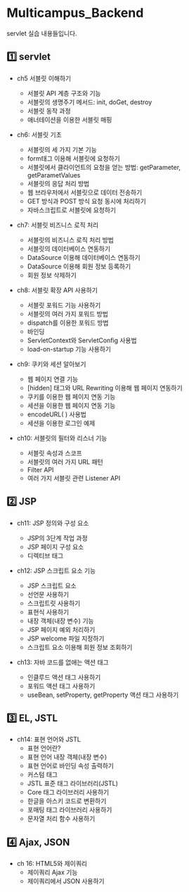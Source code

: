 # Multicampus_Backend
servlet 실습 내용들입니다.

## 1️⃣ servlet
- ch5 서블릿 이해하기
  + 서블릿 API 계층 구조와 기능
  + 서블릿의 생명주기 메서드: init, doGet, destroy
  + 서블릿 동작 과정
  + 애너테이션을 이용한 서블릿 매핑

- ch6: 서블릿 기초
  + 서블릿의 세 가지 기본 기능
  + form태그 이용해 서블릿에 요청하기
  + 서블릿에서 클라이언트의 요청을 얻는 방법: getParameter, getParametValues
  + 서블릿의 응답 처리 방법
  + 웹 브라우저에서 서블릿으로 데이터 전송하기
  + GET 방식과 POST 방식 요청 동시에 처리하기
  + 자바스크립트로 서블릿에 요청하기

- ch7: 서블릿 비즈니스 로직 처리
  + 서블릿의 비즈니스 로직 처리 방법
  + 서블릿의 데이터베이스 연동하기
  + DataSource 이용해 데이터베이스 연동하기
  + DataSource 이용해 회원 정보 등록하기
  + 회원 정보 삭제하기

- ch8: 서블릿 확장 API 사용하기
  + 서블릿 포워드 기능 사용하기
  + 서블릿의 여러 가지 포워드 방법
  + dispatch를 이용한 포워드 방법
  + 바인딩
  + ServletContext와 ServletConfig 사용법
  + load-on-startup 기능 사용하기

- ch9: 쿠키와 세션 알아보기
  + 웹 페이지 연결 기능
  + [hidden] 태그와 URL Rewriting 이용해 웹 페이지 연동하기
  + 쿠키를 이용한 웹 페이지 연동 기능
  + 세션을 이용한 웹 페이지 연동 기능
  + encodeURL( ) 사용법
  + 세션을 이용한 로그인 예제

- ch10: 서블릿의 필터와 리스너 기능
  + 서블릿 속성과 스코프
  + 서블릿의 여러 가지 URL 패턴
  + Filter API
  + 여러 가지 서블릿 관련 Listener API


## 2️⃣ JSP
- ch11: JSP 정의와 구성 요소
  + JSP의 3단계 작업 과정
  + JSP 페이지 구성 요소
  + 디렉티브 태그

- ch12: JSP 스크립트 요소 기능
  + JSP 스크립트 요소
  + 선언문 사용하기
  + 스크립트릿 사용하기
  + 표현식 사용하기
  + 내장 객체(내장 변수) 기능
  + JSP 페이지 예외 처리하기
  + JSP welcome 파일 지정하기
  + 스크립트 요소 이용해 회원 정보 조회하기

- ch13: 자바 코드를 없애는 액션 태그
  + 인클루드 액션 태그 사용하기
  + 포워드 액션 태그 사용하기
  + useBean, setProperty, getProperty 액션 태그 사용하기

## 3️⃣ EL, JSTL
- ch14: 표현 언어와 JSTL
  + 표현 언어란?
  + 표현 언어 내장 객체(내장 변수)
  + 표현 언어로 바인딩 속성 출력하기
  + 커스텀 태그
  + JSTL 표준 태그 라이브러리(JSTL)
  + Core 태그 라이브러리 사용하기
  + 한글을 아스키 코드로 변환하기
  + 포매팅 태그 라이브러리 사용하기
  + 문자열 처리 함수 사용하기

## 4️⃣ Ajax, JSON
- ch 16: HTML5와 제이쿼리
  + 제이쿼리 Ajax 기능
  + 제이쿼리에서 JSON 사용하기
